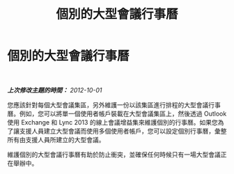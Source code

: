 ﻿---
title: 個別的大型會議行事曆
TOCTitle: 個別的大型會議行事曆
ms:assetid: 4f744b4e-67d8-4264-bfae-7aaa157ee73d
ms:mtpsurl: https://technet.microsoft.com/zh-tw/library/JJ204880(v=OCS.15)
ms:contentKeyID: 49290884
ms.date: 08/10/2015
mtps_version: v=OCS.15
ms.translationtype: HT
---

# 個別的大型會議行事曆

 

_**上次修改主題的時間：** 2012-10-01_

您應該針對每個大型會議集區，另外維護一份以該集區進行排程的大型會議行事曆。例如，您可以將單一個使用者帳戶裝載在大型會議集區上，然後透過 Outlook 使用 Exchange 和 Lync 2013 的線上會議增益集來維護個別的行事曆。如果您為了讓支援人員建立大型會議而使用多個使用者帳戶，您可以設定個別行事曆，彙整所有由支援人員所建立的大型會議。

維護個別的大型會議行事曆有助於防止衝突，並確保任何時候只有一場大型會議正在舉辦中。

